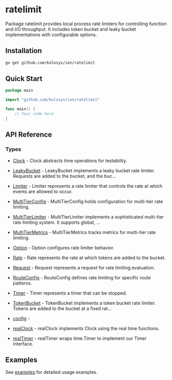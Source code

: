 # ratelimit

Package ratelimit provides local process rate limiters for controlling function and I/O throughput.
It includes token bucket and leaky bucket implementations with configurable options.


## Installation

```bash
go get github.com/kolosys/ion/ratelimit
```

## Quick Start

```go
package main

import "github.com/kolosys/ion/ratelimit"

func main() {
    // Your code here
}
```

## API Reference
### Types
- [Clock](api-reference.md#clock) - Clock abstracts time operations for testability.

- [LeakyBucket](api-reference.md#leakybucket) - LeakyBucket implements a leaky bucket rate limiter.
Requests are added to the bucket, and the buc...
- [Limiter](api-reference.md#limiter) - Limiter represents a rate limiter that controls the rate at which events are allowed to occur.

- [MultiTierConfig](api-reference.md#multitierconfig) - MultiTierConfig holds configuration for multi-tier rate limiting.

- [MultiTierLimiter](api-reference.md#multitierlimiter) - MultiTierLimiter implements a sophisticated multi-tier rate limiting system.
It supports global, ...
- [MultiTierMetrics](api-reference.md#multitiermetrics) - MultiTierMetrics tracks metrics for multi-tier rate limiting.

- [Option](api-reference.md#option) - Option configures rate limiter behavior.

- [Rate](api-reference.md#rate) - Rate represents the rate at which tokens are added to the bucket.

- [Request](api-reference.md#request) - Request represents a request for rate limiting evaluation.

- [RouteConfig](api-reference.md#routeconfig) - RouteConfig defines rate limiting for specific route patterns.

- [Timer](api-reference.md#timer) - Timer represents a timer that can be stopped.

- [TokenBucket](api-reference.md#tokenbucket) - TokenBucket implements a token bucket rate limiter.
Tokens are added to the bucket at a fixed rat...
- [config](api-reference.md#config) - 
- [realClock](api-reference.md#realclock) - realClock implements Clock using the real time functions.

- [realTimer](api-reference.md#realtimer) - realTimer wraps time.Timer to implement our Timer interface.


## Examples

See [examples](examples.md) for detailed usage examples.
